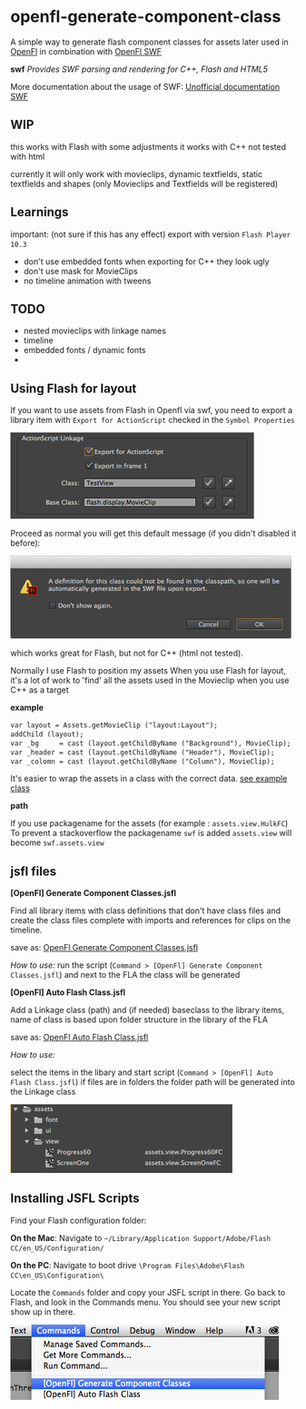 openfl-generate-component-class
===============================

A simple way to generate flash component classes for assets later used in [OpenFl](http://www.openfl.org/) in combination with [OpenFl SWF](https://github.com/openfl/swf)

**swf**
_Provides SWF parsing and rendering for C++, Flash and HTML5_

More documentation about the usage of SWF: [Unofficial documentation SWF](swf.md)


## WIP

this works with Flash
with some adjustments it works with C++
not tested with html

currently it will only work with movieclips, dynamic textfields, static textfields and shapes (only Movieclips and Textfields will be registered)

## Learnings

important: (not sure if this has any effect) export with version `Flash Player 10.3`

* don't use embedded fonts when exporting for C++ they look ugly
* don't use mask for MovieClips 
* no timeline animation with tweens 

## TODO

* nested movieclips with linkage names
* timeline 
* embedded fonts / dynamic fonts
* 

## Using Flash for layout

If you want to use assets from Flash in Openfl via swf, you need to export a library item with `Export for ActionScript` checked in the `Symbol Properties`

![image](img/flash_linkage_screenshot.png)

Proceed as normal you will get this default message (if you didn't disabled it before):

![image](img/flash_message_screenshot.png)

which works great for Flash, but not for C++ (html not tested).

Normally I use Flash to position my assets
When you use Flash for layout, it's a lot of work to 'find' all the assets used in the Movieclip when you use C++ as a target

**example**

```
var layout = Assets.getMovieClip ("layout:Layout");
addChild (layout);
var _bg     = cast (layout.getChildByName ("Background"), MovieClip);
var _header = cast (layout.getChildByName ("Header"), MovieClip);
var _colomn = cast (layout.getChildByName ("Column"), MovieClip);
```			


It's easier to wrap the assets in a class with the correct data.
[see example class](https://github.com/MatthijsKamstra/openfl-generate-component-class/blob/master/example/fla/swf/assets/view/HulkFC.hx)


**path**

If you use packagename for the assets (for example : `assets.view.HulkFC`)
To prevent a stackoverflow the packagename `swf` is added
`assets.view` will become `swf.assets.view`



## jsfl files

**[OpenFl] Generate Component Classes.jsfl**

Find all library items with class definitions that don't have class files and create the class files complete with imports and references for clips on the timeline.

save as:
[OpenFl Generate Component Classes.jsfl](https://raw.githubusercontent.com/MatthijsKamstra/openfl-generate-component-class/master/jsfl/%5BOpenFl%5D%20Generate%20Component%20Classes.jsfl)

_How to use:_
run the script (`Command > [OpenFl] Generate Component Classes.jsfl`)
and next to the FLA the class will be generated

**[OpenFl] Auto Flash Class.jsfl**

Add a Linkage class (path) and (if needed) baseclass to the library items, name of class is based upon folder structure in the library of the FLA

save as:
[OpenFl Auto Flash Class.jsfl](https://raw.githubusercontent.com/MatthijsKamstra/openfl-generate-component-class/master/jsfl/%5BOpenFl%5D%20Auto%20Flash%20Class.jsfl)

_How to use:_

select the items in the libary and start script (`Command > [OpenFl] Auto Flash Class.jsfl`)
if files are in folders the folder path will be generated into the Linkage class

![image](img/flash_lib_screenshot.png)


## Installing JSFL Scripts

Find your Flash configuration folder:

**On the Mac**: Navigate to `~/Library/Application Support/Adobe/Flash CC/en_US/Configuration/`

**On the PC**: Navigate to boot drive `\Program Files\Adobe\Flash CC\en_US\Configuration\`

Locate the `Commands` folder and copy your JSFL script in there.
Go back to Flash, and look in the Commands menu. You should see your new script show up in there.

![image](img/flash_command_screenshot.png)

